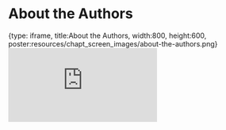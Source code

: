 # About the Authors
 
{type: iframe, title:About the Authors, width:800, height:600, poster:resources/chapt_screen_images/about-the-authors.png}
![](https://jhudatascience.org/Computing_for_Cancer_Informatics/about-the-authors.html)
 

 
